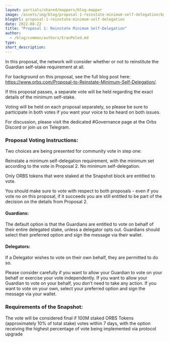 ```yaml
---
layout: partials/shared/mappers/blog-mapper
image: /assets/img/blog/proposal-1-reinstate-minimum-self-delegation/bg.jpg
blogUrl: proposal-1-reinstate-minimum-self-delegation
date: 2022-08-22
title: "Proposal 1: Reinstate Minimum Self-Delegation"
author:
  - /blog/common/authors/EranPeled.md
type:
short_description:
---
```


In this proposal, the network will consider whether or not to reinstitute the Guardian self-stake requirement at all.

For background on this proposal, see the full blog post here: https://www.orbs.com/Proposal-to-Reinstate-Minimum-Self-Delegation/.

If this proposal passes, a separate vote will be held regarding the exact details of the minimum self-stake.

Voting will be held on each proposal separately, so please be sure to participate in both votes if you want your voice to be heard on both issues.

For discussion, please visit the dedicated #Governance page at the Orbs Discord or join us on Telegram.

### Proposal Voting Instructions:

Two choices are being presented for community vote in step one:

Reinstate a minimum self-delegation requirement, with the minimum set according to the vote in Proposal 2.
No minimum self-delegation.

Only ORBS tokens that were staked at the Snapshot block are entitled to vote.

You should make sure to vote with respect to both proposals - even if you vote no on this proposal, if it succeeds you are still entitled to be part of the decision on the details from Proposal 2.

#### Guardians:

The default option is that the Guardians are entitled to vote on behalf of their entire delegated stake, unless a delegator opts out. Guardians should select their preferred option and sign the message via their wallet.

#### Delegators:

If a Delegator wishes to vote on their own behalf, they are permitted to do so.

Please consider carefully if you want to allow your Guardian to vote on your behalf or exercise your vote independently. If you want to allow your Guardian to vote on your behalf, you don’t need to take any action. If you want to vote on your own, select your preferred option and sign the message via your wallet.

### Requirements of the Snapshot:

The vote will be considered final if 100M staked ORBS Tokens (approximately 10% of total stake) votes within 7 days, with the option receiving the highest percentage of vote being implemented via protocol upgrade
